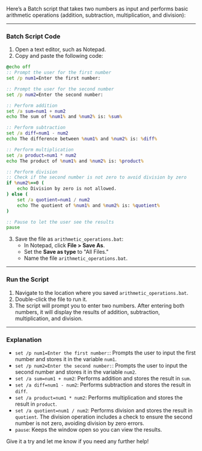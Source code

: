 Here’s a Batch script that takes two numbers as input and performs basic arithmetic operations (addition, subtraction, multiplication, and division):

---

### **Batch Script Code**
1. Open a text editor, such as Notepad.
2. Copy and paste the following code:

```bat
@echo off
:: Prompt the user for the first number
set /p num1=Enter the first number: 

:: Prompt the user for the second number
set /p num2=Enter the second number: 

:: Perform addition
set /a sum=num1 + num2
echo The sum of %num1% and %num2% is: %sum%

:: Perform subtraction
set /a diff=num1 - num2
echo The difference between %num1% and %num2% is: %diff%

:: Perform multiplication
set /a product=num1 * num2
echo The product of %num1% and %num2% is: %product%

:: Perform division
:: Check if the second number is not zero to avoid division by zero
if %num2%==0 (
    echo Division by zero is not allowed.
) else (
    set /a quotient=num1 / num2
    echo The quotient of %num1% and %num2% is: %quotient%
)

:: Pause to let the user see the results
pause
```

3. Save the file as `arithmetic_operations.bat`:
   - In Notepad, click **File > Save As**.
   - Set the **Save as type** to "All Files."
   - Name the file `arithmetic_operations.bat`.

---

### **Run the Script**
1. Navigate to the location where you saved `arithmetic_operations.bat`.
2. Double-click the file to run it.
3. The script will prompt you to enter two numbers. After entering both numbers, it will display the results of addition, subtraction, multiplication, and division.

---

### **Explanation**
- `set /p num1=Enter the first number:`: Prompts the user to input the first number and stores it in the variable `num1`.
- `set /p num2=Enter the second number:`: Prompts the user to input the second number and stores it in the variable `num2`.
- `set /a sum=num1 + num2`: Performs addition and stores the result in `sum`.
- `set /a diff=num1 - num2`: Performs subtraction and stores the result in `diff`.
- `set /a product=num1 * num2`: Performs multiplication and stores the result in `product`.
- `set /a quotient=num1 / num2`: Performs division and stores the result in `quotient`. The division operation includes a check to ensure the second number is not zero, avoiding division by zero errors.
- `pause`: Keeps the window open so you can view the results.

Give it a try and let me know if you need any further help!